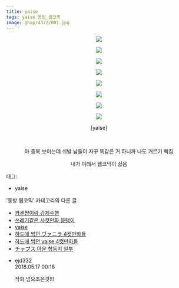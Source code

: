 ```yaml
---
title: yaise
tags: yaise 동방_웹코믹
image: ghap/4372/001.jpg
---
```

<div class="article">
<p style="text-align: center; clear: none; float: none;"></p>
<p style="text-align: center; clear: none; float: none;"></p>
<p style="text-align: center; clear: none; float: none;"></p>
<p style="text-align: center; clear: none; float: none;"></p>
<p style="text-align: center; clear: none; float: none;"></p>
<p style="text-align: center; clear: none; float: none;"></p>
<p style="text-align: center; clear: none; float: none;"></p>
<p style="text-align: center; clear: none; float: none;"></p>
<p style="text-align: center; clear: none; float: none;"><img src="{{ site.nasurl }}/ghap/4372/001.jpg"/></p>
<p style="text-align: center; clear: none; float: none;"><img src="{{ site.nasurl }}/ghap/4372/002.jpg"/></p>
<p style="text-align: center; clear: none; float: none;"><img src="{{ site.nasurl }}/ghap/4372/003.jpg"/></p>
<p style="text-align: center; clear: none; float: none;"><img src="{{ site.nasurl }}/ghap/4372/004.jpg"/></p>
<p style="text-align: center; clear: none; float: none;"><img src="{{ site.nasurl }}/ghap/4372/005.jpg"/></p>
<p style="text-align: center; clear: none; float: none;"><img src="{{ site.nasurl }}/ghap/4372/006.jpg"/></p>
<p style="text-align: center; clear: none; float: none;"><img src="{{ site.nasurl }}/ghap/4372/007.jpg"/></p>
<p style="text-align: center; clear: none; float: none;"><img src="{{ site.nasurl }}/ghap/4372/008.jpg"/></p>
<p style="text-align: center; clear: none; float: none;">[yaise]</p>
<p style="text-align: center; clear: none; float: none;"><br/></p>
<p style="text-align: center; clear: none; float: none;">아 중복 보이는데 쉬발 남들이 자꾸 똑같은 거 하니까 나도 거르기 빡침</p>
<p style="text-align: center; clear: none; float: none;">내가 이래서 웹코믹이 싫음</p>
</div><div class="tagTrail">
<p>태그: </p>
<ul>
<li>yaise</li>
</ul>
</div><div class="another">
<p>'동방 웹코믹' 카테고리의 다른 글</p>
<ul>
<li><a href="/2018-05-13-ghap_4286">카센쨩이랑 강제수행</a></li>
<li><a href="/2018-05-13-ghap_4374">쓰레기같은 사컷만화 뭉탱이</a></li>
<li><a href="/2018-05-13-ghap_4372">yaise</a></li>
<li><a href="/2018-05-12-ghap_4363">하드에 썩던 ヴァニラ 4컷만화들</a></li>
<li><a href="/2018-05-12-ghap_4362">하드에 썩던 yaise 4컷만화들</a></li>
<li><a href="/2018-05-11-ghap_4360">チャプス 아운 합동지 일부</a></li>
</ul>
</div><div class="cb_module cb_fluid">
<div class="cb_wrt cb_profile">
<div class="comment">
<ul>
<li class="cb_thumb_off" id="comment15257479">
<div class="cb_comment_area">
<div class="cb_info_area">
<div class="cb_section">
<span class="cb_nick_name">ejd332</span>
</div>
<div class="cb_section">
<span class="cb_date">2018.05.17 00:18 </span>
</div>
</div>
<div class="cb_dsc_comment">
<p class="cb_dsc">
											작화 넘으조은것!!!
										</p>
</div>
</div></li>
</ul>
</div>
</div><!-- commentList close -->
</div>